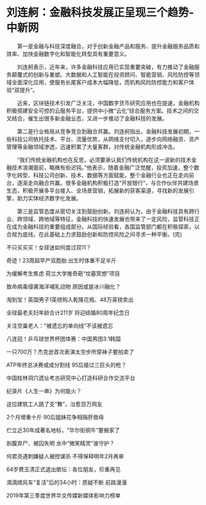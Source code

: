 # 刘连舸：金融科技发展正呈现三个趋势-中新网

　　第一是金融与科技深度融合，对于创新金融产品和服务、提升金融服务品质和效率、加快金融数字化和智能化转型具有重要意义。

　　刘连舸表示，近年来，许多金融科技应用已实现重要突破，有力推动了金融服务颠覆式的创新与重塑。大数据和人工智能在投资顾问、智能营销、风险防控等领域全面深化应用，使服务长尾客户成本大幅降低，而机构风险防控能力和客户体验“双提升”。

　　近来，区块链技术引发广泛关注，中国数字货币研究应用也在提速，金融机构积极搭建安全可控的云服务平台，提供中小微“云化”综合服务方案。技术之间的交叉结合，催生出很多新金融业态，又进一步推动了金融科技的发展。

　　第二是行业格局从竞争竞合到融合共赢。刘连舸指出，金融科技发展初期，一些科技公司依托技术、平台、流量优势，从网络支付切入，逐步向网络融资、资产管理等金融领域渗透，迅速积累了大量客群，对传统金融机构形成冲击。

　　“我们传统金融机构也在反思，必须要承认我们传统机构在这一波新的技术金融技术浪潮面前，略微有些迟钝。”他表示，随着金融广泛觉醒，投资加速，整个数字化转型、科技公司创新、技术、数据等方面赋能，整个金融行业也正在走向前台，逐渐走向融合共赢。很多金融机构积极打造“开放银行”，与合作伙伴共建场景生态，积极开展多平台接入、全场景营销，拓展新的获客渠道，寻找新的发展引擎，助力实体经济数字化发展。

　　第三是监管态度从密切关注到鼓励创新。刘连舸认为，由于金融科技具有跨行业、跨领域、跨地域等特征，金融科技的快速发展也带来了一定风险，监管科技正在成为金融科技的重要组成部分。从国际经验看，各国监管部门都在积极探索，以合规为底线，在此基础上力求鼓励创新和防控风险之间寻求一种平衡。(完)

不只买买买！女球迷如何度过双11？

奇迹！23周超早产双胞胎 出生时体重不足半斤

为缓解考生焦虑 荷兰大学推奇葩“坟墓冥想”项目

致命病毒侵袭海洋哺乳动物 原因或是冰川融化？

淘到宝！英国男子1英镑购入乾隆花瓶、48万英镑卖出

全球最老夫妇年龄合计211岁 将迎结婚80周年纪念日

关注空巢老人：“被遗忘的单向线”不该被遗忘

八连冠！乒乓球世界杯团体赛：中国男团3:1韩国

一只700万？杰克逊首次表演太空步所穿袜子要拍卖了

ATP年终总决赛或成分割线 95后接过三巨头的枪？

中国桂林洞穴遗址考古研究中心打造科研合作交流平台

纪录片《人生一串》为何能火？ 

这位建筑工人跳了支“舞”，治愈百万网友

2个月增重十斤 90后姐妹花争相捐肝救母

伫立近30年成著名地标，“华尔街铜牛”要搬家了

剖腹弃尸、被囚失明 水中“微笑精灵”谁守护？

何君尧遇刺嫌疑人被控谋杀 不得保释明年2月再审

64岁费玉清正式退出歌坛：各位朋友，珍重再见

滴滴顺风车“复活”后的34小时：质疑不断 前路漫漫

2019年第三季度世界华文传媒新媒体影响力榜单
